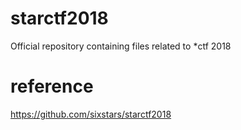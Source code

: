 # starctf2018
Official repository containing files related to \*ctf 2018
# reference
https://github.com/sixstars/starctf2018

